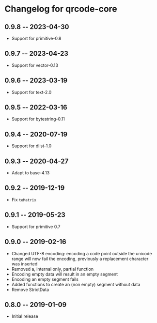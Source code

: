 # Changelog for qrcode-core

## 0.9.8 -- 2023-04-30

* Support for primitive-0.8

## 0.9.7 -- 2023-04-23

* Support for vector-0.13

## 0.9.6 -- 2023-03-19

* Support for text-2.0

## 0.9.5 -- 2022-03-16

* Support for bytestring-0.11

## 0.9.4 -- 2020-07-19

* Support for dlist-1.0

## 0.9.3 -- 2020-04-27

* Adapt to base-4.13

## 0.9.2 -- 2019-12-19

* Fix `toMatrix`

## 0.9.1 -- 2019-05-23

* Support for primitive 0.7

## 0.9.0 -- 2019-02-16

* Changed UTF-8 encoding: encoding a code point outside the unicode range will
  now fail the encoding, previously a replacement character was inserted
* Removed a, internal only, partial function
* Encoding empty data will result in an empty segment
* Encoding an empty segment fails
* Added functions to create an (non empty) segment without data
* Remove StrictData

## 0.8.0 -- 2019-01-09

* Initial release
